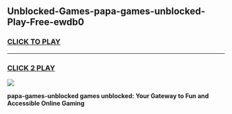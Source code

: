 
## Unblocked-Games-papa-games-unblocked-Play-Free-ewdb0
<h3>
<a href="https://premium76.site?title=papa-games-unblocked&ref=18A1">CLICK TO PLAY</a></h3>
<hr>

<h3>
<a href="https://premium76.site?title=papa-games-unblocked&ref=18A1">CLICK 2 PLAY</a>
  
</h3>

<a href="https://premium76.site?title=papa-games-unblocked&ref=18A1"><img src="https://clearcache.store/games.png"></a>


**papa-games-unblocked games unblocked: Your Gateway to Fun and Accessible Online Gaming**
